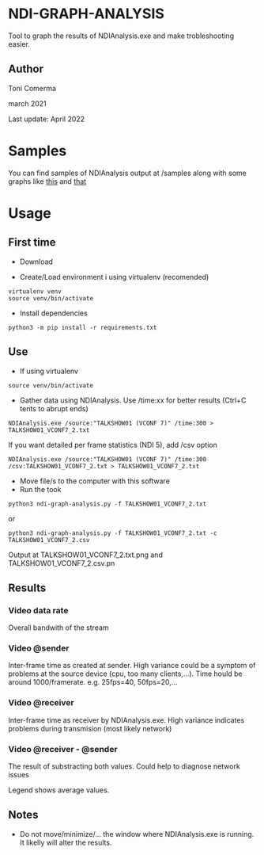 # NDI-GRAPH-ANALYSIS

Tool to graph the results of NDIAnalysis.exe and make trobleshooting easier.

## Author
Toni Comerma

march 2021

Last update: April 2022

# Samples
You can find samples of NDIAnalysis output at /samples along with some graphs like [this](samples/C9-Cam2.txt.png) and [that](samples/TALKSHOW01_VCONF7_3.txt.png)

# Usage
## First time

- Download

- Create/Load environment i using virtualenv (recomended)
```
virtualenv venv
source venv/bin/activate
```
- Install dependencies
```
python3 -m pip install -r requirements.txt
```

## Use
- If using virtualenv
```
source venv/bin/activate
```
- Gather data using NDIAnalysis. Use /time:xx for better results (Ctrl+C tents to abrupt ends)
```
NDIAnalysis.exe /source:"TALKSHOW01 (VCONF 7)" /time:300 > TALKSHOW01_VCONF7_2.txt
```

If you want detailed per frame statistics (NDI 5), add /csv option
```
NDIAnalysis.exe /source:"TALKSHOW01 (VCONF 7)" /time:300 /csv:TALKSHOW01_VCONF7_2.txt > TALKSHOW01_VCONF7_2.txt
```

- Move file/s to the computer with this software
- Run the took
```
python3 ndi-graph-analysis.py -f TALKSHOW01_VCONF7_2.txt
```
or
```
python3 ndi-graph-analysis.py -f TALKSHOW01_VCONF7_2.txt -c TALKSHOW01_VCONF7_2.csv
```

Output at TALKSHOW01_VCONF7_2.txt.png and TALKSHOW01_VCONF7_2.csv.pn

## Results

### Video data rate
Overall bandwith of the stream

### Video @sender 
Inter-frame time as created at sender. High variance could be a symptom of problems at the source device (cpu, too many clients,...).
Time hould be around 1000/framerate. e.g. 25fps=40, 50fps=20,...
### Video @receiver
Inter-frame time as receiver by NDIAnalysis.exe. High variance indicates problems during transmision (most likely network) 

### Video @receiver - @sender
The result of substracting both values. Could help to diagnose network issues


Legend shows average values.


## Notes
- Do not move/minimize/... the window where NDIAnalysis.exe is running. It likelly will alter the results.
